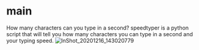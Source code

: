 # main
How many characters can you type in a second?  speedtyper is a python script that will tell you how many characters you can type in a second and your typing speed. 
![InShot_20201216_143020779](https://user-images.githubusercontent.com/74001397/102349873-b34c9f00-3fac-11eb-876f-eb40d4eecef2.jpg)
